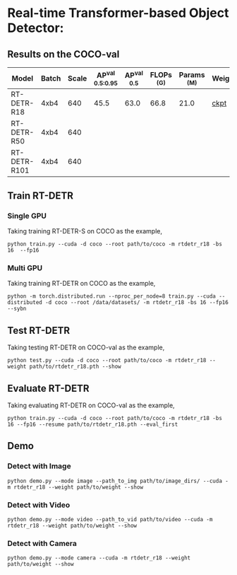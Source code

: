 # Real-time Transformer-based Object Detector:

## Results on the COCO-val
|     Model    | Batch | Scale | AP<sup>val<br>0.5:0.95 | AP<sup>val<br>0.5 | FLOPs<br><sup>(G) | Params<br><sup>(M) | Weight | Logs |
|--------------|-------|-------|------------------------|-------------------|-------------------|--------------------|--------|------|
| RT-DETR-R18  | 4xb4  |  640  |           45.5         |        63.0       |        66.8       |        21.0        | [ckpt](https://github.com/yjh0410/RT-ODLab/releases/download/detr_series_ckpt/rtdetr_r18_coco.pth) | [log](https://github.com/yjh0410/RT-ODLab/releases/download/detr_series_ckpt/RT-DETR-R18-COCO.txt)|
| RT-DETR-R50  | 4xb4  |  640  |                        |                   |                   |                    |  | |
| RT-DETR-R101 | 4xb4  |  640  |                        |                   |                   |                    |  | |


## Train RT-DETR
### Single GPU
Taking training RT-DETR-S on COCO as the example,
```Shell
python train.py --cuda -d coco --root path/to/coco -m rtdetr_r18 -bs 16  --fp16
```

### Multi GPU
Taking training RT-DETR on COCO as the example,
```Shell
python -m torch.distributed.run --nproc_per_node=8 train.py --cuda --distributed -d coco --root /data/datasets/ -m rtdetr_r18 -bs 16 --fp16 --sybn 
```

## Test RT-DETR
Taking testing RT-DETR on COCO-val as the example,
```Shell
python test.py --cuda -d coco --root path/to/coco -m rtdetr_r18 --weight path/to/rtdetr_r18.pth --show 
```

## Evaluate RT-DETR
Taking evaluating RT-DETR on COCO-val as the example,
```Shell
python train.py --cuda -d coco --root path/to/coco -m rtdetr_r18 -bs 16 --fp16 --resume path/to/rtdetr_r18.pth --eval_first
```

## Demo
### Detect with Image
```Shell
python demo.py --mode image --path_to_img path/to/image_dirs/ --cuda -m rtdetr_r18 --weight path/to/weight --show
```

### Detect with Video
```Shell
python demo.py --mode video --path_to_vid path/to/video --cuda -m rtdetr_r18 --weight path/to/weight --show
```

### Detect with Camera
```Shell
python demo.py --mode camera --cuda -m rtdetr_r18 --weight path/to/weight --show
```
